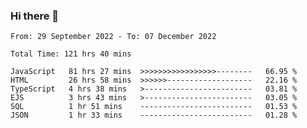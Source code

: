 ### Hi there 👋

<!--START_SECTION:waka-->

```text
From: 29 September 2022 - To: 07 December 2022

Total Time: 121 hrs 40 mins

JavaScript   81 hrs 27 mins  >>>>>>>>>>>>>>>>>--------   66.95 %
HTML         26 hrs 58 mins  >>>>>>-------------------   22.16 %
TypeScript   4 hrs 38 mins   >------------------------   03.81 %
EJS          3 hrs 43 mins   >------------------------   03.05 %
SQL          1 hr 51 mins    -------------------------   01.53 %
JSON         1 hr 33 mins    -------------------------   01.28 %
```

<!--END_SECTION:waka-->

<!--
**tranhieu1906/tranhieu1906** is a ✨ _special_ ✨ repository because its `README.md` (this file) appears on your GitHub profile.

Here are some ideas to get you started:

- 🔭 I’m currently working on ...
- 🌱 I’m currently learning ...
- 👯 I’m looking to collaborate on ...
- 🤔 I’m looking for help with ...
- 💬 Ask me about ...
- 📫 How to reach me: ...
- 😄 Pronouns: ...
- ⚡ Fun fact: ...
-->

